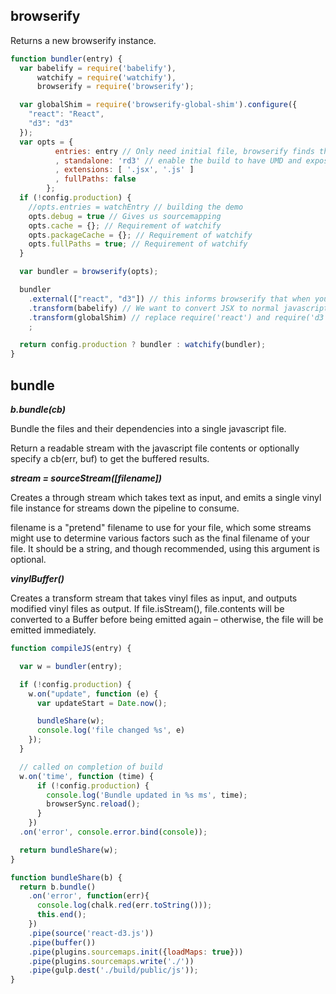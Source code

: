 browserify
---
Returns a new browserify instance.
```js
function bundler(entry) {
  var babelify = require('babelify'),
      watchify = require('watchify'),
      browserify = require('browserify');

  var globalShim = require('browserify-global-shim').configure({
    "react": "React",
    "d3": "d3"
  });
  var opts = {
          entries: entry // Only need initial file, browserify finds the deps
          , standalone: 'rd3' // enable the build to have UMD and expose window.rsc if no module system is used
          , extensions: [ '.jsx', '.js' ]
          , fullPaths: false
        };
  if (!config.production) {
    //opts.entries = watchEntry // building the demo
    opts.debug = true // Gives us sourcemapping
    opts.cache = {}; // Requirement of watchify
    opts.packageCache = {}; // Requirement of watchify
    opts.fullPaths = true; // Requirement of watchify
  }

  var bundler = browserify(opts);

  bundler
    .external(["react", "d3"]) // this informs browserify that when you see require("react") or require("d3") it will be available, trust me
    .transform(babelify) // We want to convert JSX to normal javascript
    .transform(globalShim) // replace require('react') and require('d3') with (window.React) and (window.d3)
    ;

  return config.production ? bundler : watchify(bundler);
}
```
bundle
---
***b.bundle(cb)***

Bundle the files and their dependencies into a single javascript file.

Return a readable stream with the javascript file contents or optionally specify a cb(err, buf) to get the buffered results.

***stream = sourceStream([filename])***

Creates a through stream which takes text as input, and emits a single vinyl file instance for streams down the pipeline to consume.

filename is a "pretend" filename to use for your file, which some streams might use to determine various factors such as the final filename of your file. It should be a string, and though recommended, using this argument is optional.

***vinylBuffer()***

Creates a transform stream that takes vinyl files as input, and outputs modified vinyl files as output. If file.isStream(), file.contents will be converted to a Buffer before being emitted again – otherwise, the file will be emitted immediately.

```js
function compileJS(entry) {

  var w = bundler(entry);

  if (!config.production) {
    w.on("update", function (e) {
      var updateStart = Date.now();

      bundleShare(w);
      console.log('file changed %s', e)
    });
  }

  // called on completion of build
  w.on('time', function (time) {
      if (!config.production) {
        console.log('Bundle updated in %s ms', time);
        browserSync.reload();
      }
    })
  .on('error', console.error.bind(console));

  return bundleShare(w);
}

function bundleShare(b) {
  return b.bundle()
    .on('error', function(err){
      console.log(chalk.red(err.toString()));
      this.end();
    })
    .pipe(source('react-d3.js'))
    .pipe(buffer())
    .pipe(plugins.sourcemaps.init({loadMaps: true}))
    .pipe(plugins.sourcemaps.write('./'))
    .pipe(gulp.dest('./build/public/js'));
}
```
